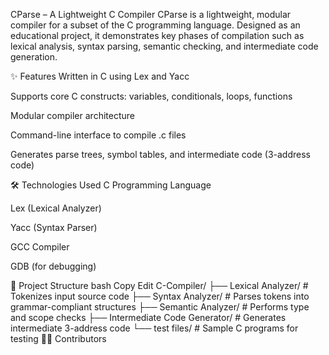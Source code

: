 CParse – A Lightweight C Compiler
CParse is a lightweight, modular compiler for a subset of the C programming language. Designed as an educational project, it demonstrates key phases of compilation such as lexical analysis, syntax parsing, semantic checking, and intermediate code generation.

✨ Features
Written in C using Lex and Yacc

Supports core C constructs: variables, conditionals, loops, functions

Modular compiler architecture

Command-line interface to compile .c files

Generates parse trees, symbol tables, and intermediate code (3-address code)

🛠 Technologies Used
C Programming Language

Lex (Lexical Analyzer)

Yacc (Syntax Parser)

GCC Compiler

GDB (for debugging)

📂 Project Structure
bash
Copy
Edit
C-Compiler/
├── Lexical Analyzer/          # Tokenizes input source code
├── Syntax Analyzer/          # Parses tokens into grammar-compliant structures
├── Semantic Analyzer/        # Performs type and scope checks
├── Intermediate Code Generator/ # Generates intermediate 3-address code
└── test files/               # Sample C programs for testing
👩‍💻 Contributors
